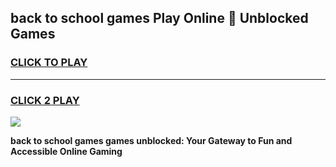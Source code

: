 
## back to school games Play Online 👋 Unblocked Games
<h3>
<a href="https://news.freeplayer.one?title=back_to_school_games&ref=17GH">CLICK TO PLAY</a></h3>
<hr>

<h3>
<a href="https://news.freeplayer.one?title=back_to_school_games&ref=17GH">CLICK 2 PLAY</a>
  
</h3>

<a href="https://news.freeplayer.one?title=back_to_school_games&ref=17GH/"><img src="https://clearcache.store/games.png"></a>


**back to school games games unblocked: Your Gateway to Fun and Accessible Online Gaming**
